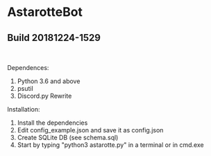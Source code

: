 # AstarotteBot 
## Build 20181224-1529
&nbsp; 

Dependences:
1. Python 3.6 and above
1. psutil
2. Discord.py Rewrite
&nbsp;

Installation:
1. Install the dependencies
2. Edit config_example.json and save it as config.json
3. Create SQLite DB (see schema.sql)
4. Start by typing "python3 astarotte.py" in a terminal or in cmd.exe
